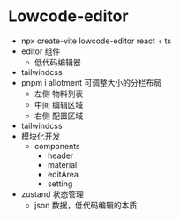 # Lowcode-editor
- npx create-vite lowcode-editor
  react + ts
- editor 组件
  - 低代码编辑器
- tailwindcss
- pnpm i allotment
  可调整大小的分栏布局
  - 左侧 物料列表
  - 中间 编辑区域
  - 右侧 配置区域
- tailwindcss
- 模块化开发
  - components
    - header
    - material
    - editArea
    - setting
- zustand 状态管理
  - json 数据，低代码编辑的本质